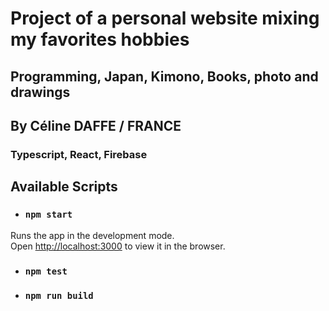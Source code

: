 
# Project of a personal website mixing my favorites hobbies

## Programming, Japan, Kimono, Books, photo and drawings 
## By Céline DAFFE / FRANCE

### Typescript, React, Firebase

## Available Scripts
 - ### `npm start`
Runs the app in the development mode.<br>
Open [http://localhost:3000](http://localhost:3000) to view it in the browser.
 - ### `npm test`
 - ### `npm run build`
